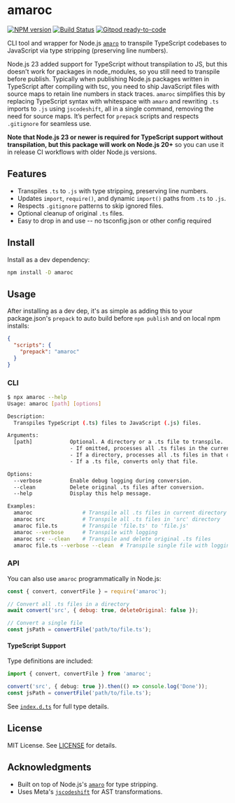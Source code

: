 
# amaroc
[![NPM version](https://img.shields.io/npm/v/amaroc.svg)](http://npmjs.com/package/amaroc)
[![Build Status](https://github.com/extremeheat/amaroc/actions/workflows/ci.yml/badge.svg)](https://github.com/extremeheat/amaroc/actions/)
[![Gitpod ready-to-code](https://img.shields.io/badge/Gitpod-ready--to--code-blue?logo=gitpod)](https://gitpod.io/#https://github.com/extremeheat/amaroc)

CLI tool and wrapper for Node.js [`amaro`](https://github.com/nodejs/amaro) to transpile TypeScript codebases to JavaScript via type stripping (preserving line numbers).

Node.js 23 added support for TypeScript without transpilation to JS, but this doesn't work for packages in node_modules, so you still need to transpile before publish. Typically when publishing Node.js packages written in TypeScript after compiling with tsc, you need to ship JavaScript files with source maps to retain line numbers in stack traces. `amaroc` simplifies this by replacing TypeScript syntax with whitespace with `amaro` and rewriting `.ts` imports to `.js` using `jscodeshift`, all in a single command, removing the need for source maps. It’s perfect for `prepack` scripts and respects `.gitignore` for seamless use.

**Note that Node.js 23 or newer is required for TypeScript support without transpilation, but this package will work on Node.js 20+** so you can use it in release CI workflows with older Node.js versions.

## Features

- Transpiles `.ts` to `.js` with type stripping, preserving line numbers.
- Updates `import`, `require()`, and dynamic `import()` paths from `.ts` to `.js`.
- Respects `.gitignore` patterns to skip ignored files.
- Optional cleanup of original `.ts` files.
- Easy to drop in and use -- no tsconfig.json or other config required

## Install

Install as a dev dependency:

```bash
npm install -D amaroc
```

## Usage

After installing as a dev dep, it's as simple as adding this to your package.json's `prepack` to auto build before `npm publish` and on local npm installs:
```json
{
  "scripts": {
    "prepack": "amaroc"    
  }
}
```

### CLI

```bash
$ npx amaroc --help
Usage: amaroc [path] [options]

Description:
  Transpiles TypeScript (.ts) files to JavaScript (.js) files.

Arguments:
  [path]            Optional. A directory or a .ts file to transpile.
                    - If omitted, processes all .ts files in the current directory.
                    - If a directory, processes all .ts files in that directory.
                    - If a .ts file, converts only that file.

Options:
  --verbose         Enable debug logging during conversion.
  --clean           Delete original .ts files after conversion.
  --help            Display this help message.

Examples:
  amaroc                # Transpile all .ts files in current directory
  amaroc src            # Transpile all .ts files in 'src' directory
  amaroc file.ts        # Transpile 'file.ts' to 'file.js'
  amaroc --verbose      # Transpile with logging
  amaroc src --clean    # Transpile and delete original .ts files
  amaroc file.ts --verbose --clean  # Transpile single file with logging and cleanup
```

### API

You can also use `amaroc` programmatically in Node.js:

```javascript
const { convert, convertFile } = require('amaroc');

// Convert all .ts files in a directory
await convert('src', { debug: true, deleteOriginal: false });

// Convert a single file
const jsPath = convertFile('path/to/file.ts');
```

#### TypeScript Support

Type definitions are included:

```typescript
import { convert, convertFile } from 'amaroc';

convert('src', { debug: true }).then(() => console.log('Done'));
const jsPath = convertFile('path/to/file.ts');
```

See [`index.d.ts`](src/index.d.ts) for full type details.


## License

MIT License. See [LICENSE](LICENSE) for details.

## Acknowledgments

- Built on top of Node.js's [`amaro`](https://github.com/egoist/amaro) for type stripping.
- Uses Meta's [`jscodeshift`](https://github.com/facebook/jscodeshift) for AST transformations.
